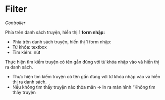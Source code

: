 # Filter

*Controller*

Phía trên danh sách truyện, hiển thị 1 **form nhập:**

- Phía trên danh sách truyện, hiển thị 1 form nhập:
- Từ khóa: textbox
- Tìm kiếm: nút

Thực hiện tìm kiếm truyện có tên gần đúng với từ khóa nhập vào và hiển thị ra danh sách.

- Thực hiện tìm kiếm truyện có tên gần đúng với từ khóa nhập vào và hiển thị ra danh sách.
- Nếu không tìm thấy truyện nào thỏa mãn => In ra màn hình “Không tìm thấy truyện